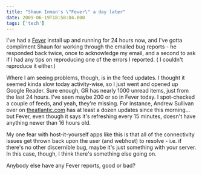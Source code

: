 ```yaml
---
title: "Shaun Inman's \"Fever\" a day later"
date: 2009-06-19T18:58:04.000
tags: ['tech']
---
```


I've had a [Fever](http://feedafever.com) install up and running for 24 hours now, and I've gotta compliment Shaun for working through the emailed bug reports - he responded back twice, once to acknowledge my email, and a second to ask if I had any tips on reproducing one of the errors I reported. ( I couldn't reproduce it either.)

Where I am seeing problems, though, is in the feed updates. I thought it seemed kinda slow today activity-wise, so I just went and opened up Google Reader. Sure enough, GR has nearly 1000 unread items, just from the last 24 hours. I've seen maybe 200 or so in Fever today. I spot-checked a couple of feeds, and yeah, they're missing. For instance, Andrew Sullivan over on [theatlantic.com](http://theatlantic.com) has at least a dozen updates since this morning... but Fever, even though it says it's refreshing every 15 minutes, doesn't have anything newer than 16 hours old.

My one fear with host-it-yourself apps like this is that all of the connectivity issues get thrown back upon the user (and webhost) to resolve - i.e. if there's no other discernible bug, maybe it's just something with your server. In this case, though, I think there's something else going on.

Anybody else have any Fever reports, good or bad?
